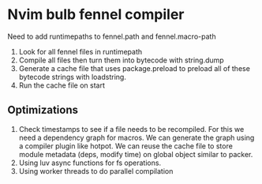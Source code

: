 # Nvim bulb fennel compiler

Need to add runtimepaths to fennel.path and fennel.macro-path

1. Look for all fennel files in runtimepath
2. Compile all files then turn them into bytecode with string.dump
3. Generate a cache file that uses package.preload to preload all of these bytecode strings with loadstring.
4. Run the cache file on start

## Optimizations

1. Check timestamps to see if a file needs to be recompiled.
   For this we need a dependency graph for macros.
   We can generate the graph using a compiler plugin like hotpot.
   We can reuse the cache file to store module metadata (deps, modify time) on global object similar to packer.
2. Using luv async functions for fs operations.
3. Using worker threads to do parallel compilation
